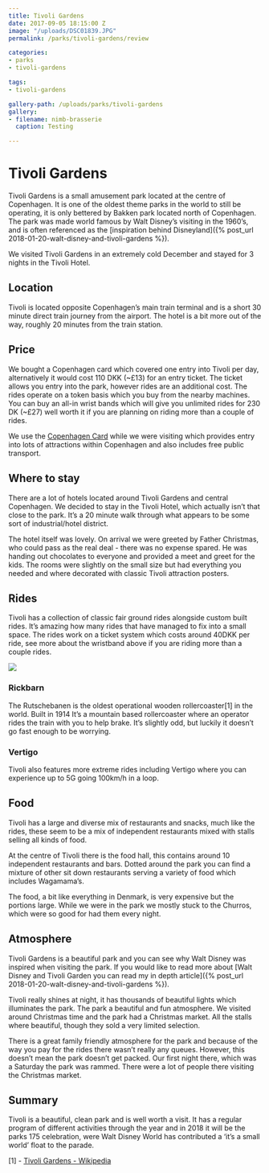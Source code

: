 ```yaml
---
title: Tivoli Gardens
date: 2017-09-05 18:15:00 Z
image: "/uploads/DSC01839.JPG"
permalink: /parks/tivoli-gardens/review

categories:
- parks
- tivoli-gardens

tags:
- tivoli-gardens

gallery-path: /uploads/parks/tivoli-gardens
gallery:
- filename: nimb-brasserie
  caption: Testing

---
```


# Tivoli Gardens

Tivoli Gardens is a small amusement park located at the centre of Copenhagen. It is one of the oldest theme parks in the world to still be operating, it is only bettered by Bakken park located north of Copenhagen. The park was made world famous by  Walt Disney’s visiting in the 1960’s, and is often referenced as the [inspiration behind Disneyland]({% post_url 2018-01-20-walt-disney-and-tivoli-gardens %}).

We visited Tivoli Gardens in an extremely cold December and stayed for 3 nights in the Tivoli Hotel.

## Location
Tivoli is located opposite Copenhagen’s main train terminal and is a short 30 minute direct train journey from the airport. The hotel is a bit more out of the way, roughly 20 minutes from the train station.

## Price
We bought a Copenhagen card which covered one entry into Tivoli per day, alternatively it would cost 110 DKK (~£13) for an entry ticket. The ticket allows you entry into the park, however rides are an additional cost. The rides operate on a token basis which you buy from the nearby machines. You can buy an all-in wrist bands which will give you unlimited rides for 230 DK (~£27) well worth it if you are planning on riding more than a couple of rides.

We use the [Copenhagen Card](https://copenhagencard.com/) while we were visiting which provides entry into lots of attractions within Copenhagen and also includes free public transport.

## Where to stay
There are a lot of hotels located around Tivoli Gardens and central Copenhagen. We decided to stay in the Tivoli Hotel, which actually isn’t that close to the park. It’s a 20 minute walk through what appears to be some sort of industrial/hotel district.

The hotel itself was lovely. On arrival we were greeted by Father Christmas, who could pass as the real deal - there was no expense spared. He was handing out chocolates to everyone and provided a meet and greet for the kids. The rooms were slightly on the small size but had everything you needed and where decorated with classic Tivoli attraction posters. 

## Rides
Tivoli has a collection of classic fair ground rides alongside custom built rides. It’s amazing how many rides that have managed to fix into a small space. The rides work on a ticket system which costs around 40DKK per ride, see more about the wristband above if you are riding more than a couple rides.

![](Tivoli%20Gardens/Screen%20Shot%202018-02-22%20at%2013.58.08.png)

### Rickbarn
The Rutschebanen is the oldest operational wooden rollercoaster[1] in the world. Built in 1914 It’s a mountain based rollercoaster where an operator rides the train with you to help brake. It’s slightly odd, but luckily it doesn’t go fast enough to be worrying.

### Vertigo
Tivoli also features more extreme rides including Vertigo where you can experience up to 5G going 100km/h in a loop.

## Food
Tivoli has a large and diverse mix of restaurants and snacks, much like the rides, these seem to be a mix of independent restaurants mixed with stalls selling all kinds of food.

At the centre of Tivoli there is the food hall, this contains around 10 independent restaurants and bars. Dotted around the park you can find a mixture of other sit down restaurants serving a variety of food which includes Wagamama’s.

The food, a bit like everything in Denmark, is very expensive but the portions large. While we were in the park we mostly stuck to the Churros, which were so good for had them every night. 

## Atmosphere
Tivoli Gardens is a beautiful park and you can see why Walt Disney was inspired when visiting the park. If you would like to read more about [Walt Disney and Tivoli Garden you can read my in depth article]({% post_url 2018-01-20-walt-disney-and-tivoli-gardens %}).

Tivoli really shines at night, it has thousands of beautiful lights which illuminates the park. The park a beautiful and fun atmosphere. We visited around Christmas time and the park had a Christmas market. All the stalls where beautiful, though they sold a very limited selection.

There is a great family friendly atmosphere for the park and because of the way you pay for the rides there wasn’t really any queues. However, this doesn’t mean the park doesn’t get packed. Our first night there, which was a Saturday the park was rammed. There were a lot of people there visiting the Christmas market.

## Summary
Tivoli is a beautiful, clean park and is well worth a visit. It has a regular program of different activities through the year and in 2018 it will be the parks 175 celebration, were Walt Disney World has contributed a ‘it’s a small world’ float to the parade.

[1] - [Tivoli Gardens - Wikipedia](https://en.wikipedia.org/wiki/Tivoli_Gardens)